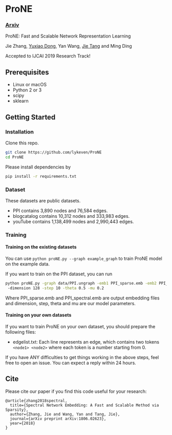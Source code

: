 # ProNE

### [Arxiv](https://arxiv.org/abs/1806.02623)

ProNE: Fast and Scalable Network Representation Learning

Jie Zhang, [Yuxiao Dong](https://ericdongyx.github.io/), Yan Wang, [Jie Tang](http://keg.cs.tsinghua.edu.cn/jietang/) and Ming Ding

Accepted to IJCAI 2019 Research Track!

## Prerequisites

- Linux or macOS
- Python 2 or 3
- scipy
- sklearn

## Getting Started

### Installation

Clone this repo.

```bash
git clone https://github.com/lykeven/ProNE
cd ProNE
```

Please install dependencies by

```bash
pip install -r requirements.txt
```

### Dataset

These datasets are public datasets.

- PPI contains 3,890 nodes and 76,584 edges.
- blogcatalog contains 10,312 nodes and 333,983 edges.
- youTube contains 1,138,499 nodes and 2,990,443 edges.

### Training

#### Training on the existing datasets

You can use `python proNE.py --graph example_graph` to train ProNE model on the example data.

If you want to train on the PPI dataset, you can run 

```bash
python proNE.py -graph data/PPI.ungraph -emb1 PPI_sparse.emb -emb2 PPI_spectral.emb
 -dimension 128 -step 10 -theta 0.5 -mu 0.2
```
Where PPI_sparse.emb and PPI_spectral.emb are output embedding files and dimension, step, theta and mu are our model parameters.

#### Training on your own datasets

If you want to train ProNE on your own dataset, you should prepare the following files:
- edgelist.txt: Each line represents an edge, which contains two tokens `<node1> <node2>` where each token is a number starting from 0.

If you have ANY difficulties to get things working in the above steps, feel free to open an issue. You can expect a reply within 24 hours.

## Cite

Please cite our paper if you find this code useful for your research:

```
@article{zhang2018spectral,
  title={Spectral Network Embedding: A Fast and Scalable Method via Sparsity},
  author={Zhang, Jie and Wang, Yan and Tang, Jie},
  journal={arXiv preprint arXiv:1806.02623},
  year={2018}
}
```